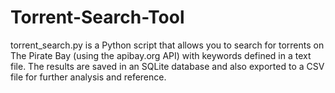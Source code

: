 # Torrent-Search-Tool
torrent_search.py is a Python script that allows you to search for torrents on The Pirate Bay (using the apibay.org API) with keywords defined in a text file. The results are saved in an SQLite database and also exported to a CSV file for further analysis and reference.
